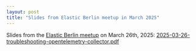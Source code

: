 ```yaml
---
layout: post
title: "Slides from Elastic Berlin meetup in March 2025"
---
```


Slides from the [Elastic Berlin meetup](https://www.meetup.com/elasticsearch-berlin/events/306518862/) on March 26th, 2025: [2025-03-26-troubleshooting-opentelemetry-collector.pdf](/assets/2025-03-26-troubleshooting-opentelemetry-collector.pdf)
